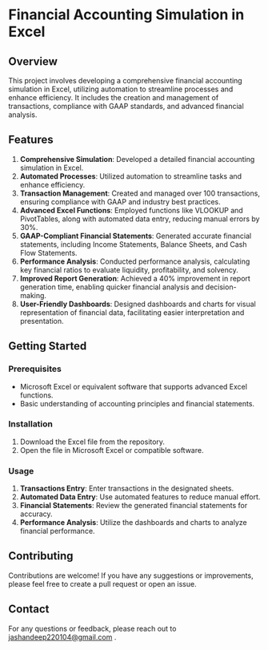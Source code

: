 # Financial Accounting Simulation in Excel

## Overview

This project involves developing a comprehensive financial accounting simulation in Excel, utilizing automation to streamline processes and enhance efficiency. It includes the creation and management of transactions, compliance with GAAP standards, and advanced financial analysis.

## Features

1. **Comprehensive Simulation**: Developed a detailed financial accounting simulation in Excel.
2. **Automated Processes**: Utilized automation to streamline tasks and enhance efficiency.
3. **Transaction Management**: Created and managed over 100 transactions, ensuring compliance with GAAP and industry best practices.
4. **Advanced Excel Functions**: Employed functions like VLOOKUP and PivotTables, along with automated data entry, reducing manual errors by 30%.
5. **GAAP-Compliant Financial Statements**: Generated accurate financial statements, including Income Statements, Balance Sheets, and Cash Flow Statements.
6. **Performance Analysis**: Conducted performance analysis, calculating key financial ratios to evaluate liquidity, profitability, and solvency.
7. **Improved Report Generation**: Achieved a 40% improvement in report generation time, enabling quicker financial analysis and decision-making.
8. **User-Friendly Dashboards**: Designed dashboards and charts for visual representation of financial data, facilitating easier interpretation and presentation.

## Getting Started

### Prerequisites
- Microsoft Excel or equivalent software that supports advanced Excel functions.
- Basic understanding of accounting principles and financial statements.

### Installation
1. Download the Excel file from the repository.
2. Open the file in Microsoft Excel or compatible software.

### Usage
1. **Transactions Entry**: Enter transactions in the designated sheets.
2. **Automated Data Entry**: Use automated features to reduce manual effort.
3. **Financial Statements**: Review the generated financial statements for accuracy.
4. **Performance Analysis**: Utilize the dashboards and charts to analyze financial performance.

## Contributing

Contributions are welcome! If you have any suggestions or improvements, please feel free to create a pull request or open an issue.



## Contact

For any questions or feedback, please reach out to jashandeep220104@gmail.com .


